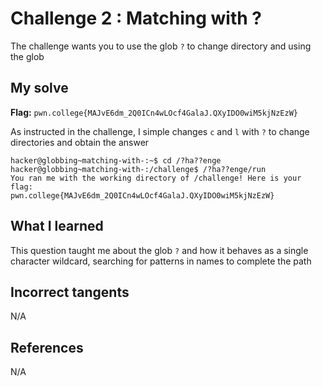 # Challenge 2 : Matching with ?
The challenge wants you to use the glob `?` to change directory and using the glob

## My solve
**Flag:** `pwn.college{MAJvE6dm_2Q0ICn4wLOcf4GalaJ.QXyIDO0wiM5kjNzEzW}`

As instructed in the challenge, I simple changes `c` and `l` with `?` to change directories and obtain the answer
```
hacker@globbing~matching-with-:~$ cd /?ha??enge
hacker@globbing~matching-with-:/challenge$ /?ha??enge/run
You ran me with the working directory of /challenge! Here is your flag:
pwn.college{MAJvE6dm_2Q0ICn4wLOcf4GalaJ.QXyIDO0wiM5kjNzEzW}
```

## What I learned 
This question taught me about the glob `?` and how it behaves as a single character wildcard, searching for patterns in names to complete the path

## Incorrect tangents 
N/A

## References 
N/A
